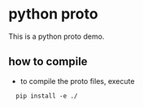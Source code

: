 # python proto

This is a python proto demo. 

## how to compile

- to compile the proto files, execute

```
  pip install -e ./
```

